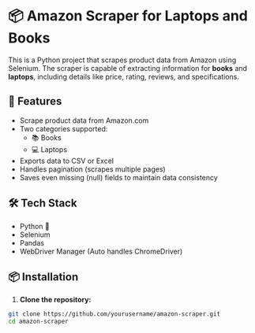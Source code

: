 # 📦 Amazon Scraper for Laptops and Books

This is a Python project that scrapes product data from Amazon using Selenium. The scraper is capable of extracting information for **books** and **laptops**, including details like price, rating, reviews, and specifications.

## 🚀 Features

- Scrape product data from Amazon.com
- Two categories supported:
  - 📚 Books
  - 💻 Laptops
- Exports data to CSV or Excel
- Handles pagination (scrapes multiple pages)
- Saves even missing (null) fields to maintain data consistency

## 🛠️ Tech Stack

- Python 🐍
- Selenium
- Pandas
- WebDriver Manager (Auto handles ChromeDriver)

## 📦 Installation

1. **Clone the repository:**
```bash
git clone https://github.com/yourusername/amazon-scraper.git
cd amazon-scraper
